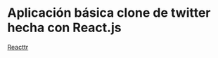 # Aplicación básica clone de twitter hecha con React.js

[Reacttr](https://reattr-dac0a.firebaseapp.com/)
